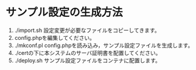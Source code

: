 # サンプル設定の生成方法

1. ./import.sh
設定変更が必要なファイルをコピーしてきます。
1. config.phpを編集してください。
1. ./mkconf.pl
config.phpを読み込み，サンプル設定ファイルを生成します。
1. ./certの下に本システムのサーバ証明書を配置してください。
1. ./deploy.sh
サンプル設定ファイルをコンテナに配置します。
